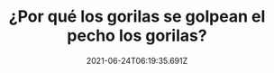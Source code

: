 ---
title: ¿Por qué los gorilas se golpean el pecho los gorilas?
date: 2021-06-24T06:19:35.691Z
featuredimage: /assets/1788.jpg
categoria: Musica
tags:
  - "#Animales"
  - "#Gorilas"
  - "#Bananad"
short-description: Te sabias estos datos de los gorilas
mk1: >+
  ### 1.

  ![1780](/assets/1780.jpg "1780")

  Los gorilas salvajes son una especie que, desgraciadamente, corre grave peligro. Sin embargo, estos enormes primates son tremendamente inteligentes y evolutivamente cercanos a los humanos.

  ### 2.

  ![1781](/assets/1781.jpg "1781")

  Los gorilas son animales sumamente inteligentes. Aunque en su estado salvaje no son capaces de desarrollar un lenguaje tan completo como el que se les ha enseñado en cautividad, sí que se comunican con bastante soltura y complejidad.
mk2: >+
  ### 3.

  ![1782](/assets/1782.jpg "1782")

  Lo cierto es que, si estudiamos un poco sobre los gorilas, observamos que son muy parecidos a nosotros. Por ejemplo, cuando se les hace cosquillas, parece que sean capaces de reírse. Sin embargo, si están tristes o han sido heridos, son capaces de llorar, aunque lo hacen con sonidos, nunca con lágrimas.

  ### 4.

  ![1783](/assets/1783.jpg "1783")

  Un gorila salvaje se puede mantener de pie a voluntad, sin embargo, no es algo que suela hacer muy a menudo. Quizás sea normal, ya que tiene una envergadura enorme, puesto que extendiendo los brazos de lado a lado es capaz de alcanzar los 2 metros.
mk3: >+
  ### 5.

  ![1784](/assets/1784.jpg "1784")

  Si hay algo en lo que sobresalen estos seres, es en su fuerza. Uno solo gorila es tan fuerte como 4 u 8 hombres juntos. Por desgracia, cada vez hay más seres humanos, pero menos gorilas salvajes. Concretamente, entre los de montaña de África se estima que apenas llegan a los 700 ejemplares hoy en día.

  ### 6.

  ![1785](/assets/1785.jpg "1785")

  Otro dato curioso. ¿Sabías que el único enemigo natural del gorila es el ser humano? Son pacíficos, incluso tímidos, y prefieren estar a su aire sin que nadie les perturbe, pero parece ser algo difícil de entender por el hombre, que los busca una y otra vez y está a punto de acabar con ellos.
mk4: >+
  ### 7.

  ![1786](/assets/1786.jpg "1786")

  Curiosamente, somos tan parecidos, que entre un 97% y un 98% de ADN está compartido entre el ser humano y el gorila. Pero, pese a las similitudes y su enorme fuerza, nuestro ingenio está acabando con ellos.

  ### 8.

  ![1787](/assets/1787.jpg "1787")

  Otro dato curioso, el gorila más grande que se ha registrado nunca llegó a medir tres metros y medio de alto y pesó unos 500 kilos. Se llamaba Gigantopithecus y vivió en el Sudeste asiático hace ahora unos 100.000 años, aunque sí fue contemporáneo del ser humano en aquellos lejanos tiempos.
mk5: >+
  ### 9.

  ![1788](/assets/1788.jpg "1788")

  ¿sabes por qué un gorila se golpea el pecho? Es una demostración de fuerza, creando una especie de sonido de tambor que muestra su buena salud, evitando que otros de su especie u animales varios molesten a las hembras o a él mismo. Además, es una forma de medir al macho alfa con otros machos aspirantes a convertirse en líderes
---